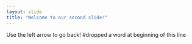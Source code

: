 ```yaml
---
layout: slide
title: "Welcome to our second slide!"
---
```


Use the left arrow to go back! #dropped a word at beginning of this line
